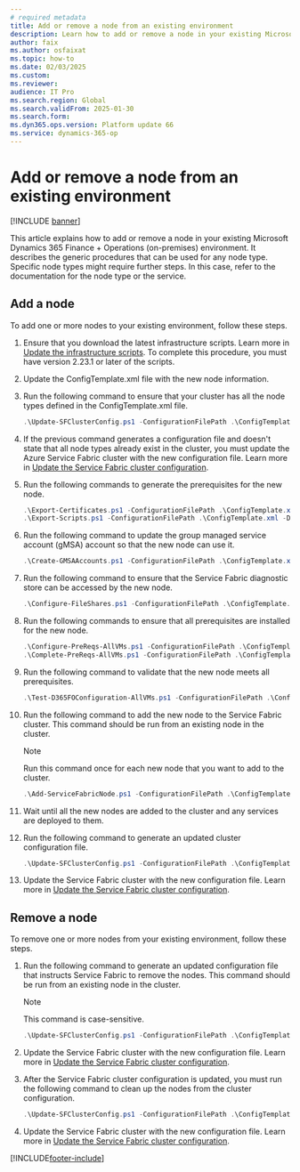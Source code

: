 ```yaml
---
# required metadata
title: Add or remove a node from an existing environment
description: Learn how to add or remove a node in your existing Microsoft Dynamics 365 Finance + Operations (on-premises) environment.
author: faix
ms.author: osfaixat
ms.topic: how-to
ms.date: 02/03/2025
ms.custom:
ms.reviewer: 
audience: IT Pro
ms.search.region: Global
ms.search.validFrom: 2025-01-30
ms.search.form:
ms.dyn365.ops.version: Platform update 66
ms.service: dynamics-365-op
---
```


# Add or remove a node from an existing environment

[!INCLUDE [banner](../includes/banner.md)]

This article explains how to add or remove a node in your existing Microsoft Dynamics 365 Finance + Operations (on-premises) environment. It describes the generic procedures that can be used for any node type. Specific node types might require further steps. In this case, refer to the documentation for the node type or the service.

## Add a node

To add one or more nodes to your existing environment, follow these steps.

1. Ensure that you download the latest infrastructure scripts. Learn more in [Update the infrastructure scripts](./obtain-infrascripts-onprem.md#update-the-infrastructure-scripts). To complete this procedure, you must have version 2.23.1 or later of the scripts.
1. Update the ConfigTemplate.xml file with the new node information.
1. Run the following command to ensure that your cluster has all the node types defined in the ConfigTemplate.xml file.

    ```powershell
    .\Update-SFClusterConfig.ps1 -ConfigurationFilePath .\ConfigTemplate.xml -AddNodeTypes
    ```

1. If the previous command generates a configuration file and doesn't state that all node types already exist in the cluster, you must update the Azure Service Fabric cluster with the new configuration file. Learn more in [Update the Service Fabric cluster configuration](./onprem-update-sfcluster.md#update-the-service-fabric-cluster-configuration).
1. Run the following commands to generate the prerequisites for the new node.

    ```powershell
    .\Export-Certificates.ps1 -ConfigurationFilePath .\ConfigTemplate.xml
    .\Export-Scripts.ps1 -ConfigurationFilePath .\ConfigTemplate.xml -D365FOVersion <version of fno currently installed>
    ```

1. Run the following command to update the group managed service account (gMSA) account so that the new node can use it.

    ```powershell
    .\Create-GMSAAccounts.ps1 -ConfigurationFilePath .\ConfigTemplate.xml -Update
    ```

1. Run the following command to ensure that the Service Fabric diagnostic store can be accessed by the new node.

    ```powershell
    .\Configure-FileShares.ps1 -ConfigurationFilePath .\ConfigTemplate.xml -FileShareReference "sfDiagnostics"
    ```

1. Run the following commands to ensure that all prerequisites are installed for the new node.

    ```powershell
    .\Configure-PreReqs-AllVMs.ps1 -ConfigurationFilePath .\ConfigTemplate.xml -MSIFilePath <file-path> -ForcePushLBDScripts
    .\Complete-PreReqs-AllVMs.ps1 -ConfigurationFilePath .\ConfigTemplate.xml
    ```

1. Run the following command to validate that the new node meets all prerequisites.

    ```powershell
    .\Test-D365FOConfiguration-AllVMs.ps1 -ConfigurationFilePath .\ConfigTemplate.xml
    ```

1. Run the following command to add the new node to the Service Fabric cluster. This command should be run from an existing node in the cluster.

    > [!NOTE]
    > Run this command once for each new node that you want to add to the cluster.

    ```powershell
    .\Add-ServiceFabricNode.ps1 -ConfigurationFilePath .\ConfigTemplate.xml -VMName <vm name>
    ```

1. Wait until all the new nodes are added to the cluster and any services are deployed to them.
1. Run the following command to generate an updated cluster configuration file.

    ```powershell
    .\Update-SFClusterConfig.ps1 -ConfigurationFilePath .\ConfigTemplate.xml -UpdateServiceFabricSettings
    ```

1. Update the Service Fabric cluster with the new configuration file. Learn more in [Update the Service Fabric cluster configuration](./onprem-update-sfcluster.md#update-the-service-fabric-cluster-configuration).

## Remove a node

To remove one or more nodes from your existing environment, follow these steps.

1. Run the following command to generate an updated configuration file that instructs Service Fabric to remove the nodes. This command should be run from an existing node in the cluster.

    > [!NOTE]
    > This command is case-sensitive.

    ```powershell
    .\Update-SFClusterConfig.ps1 -ConfigurationFilePath .\ConfigTemplate.xml -RemoveNode -NodeNames @("node1", "node2")
    ```

1. Update the Service Fabric cluster with the new configuration file. Learn more in [Update the Service Fabric cluster configuration](./onprem-update-sfcluster.md#update-the-service-fabric-cluster-configuration).
1. After the Service Fabric cluster configuration is updated, you must run the following command to clean up the nodes from the cluster configuration.

    ```powershell
    .\Update-SFClusterConfig.ps1 -ConfigurationFilePath .\ConfigTemplate.xml -CleanupRemoveNode
    ```

1. Update the Service Fabric cluster with the new configuration file. Learn more in [Update the Service Fabric cluster configuration](./onprem-update-sfcluster.md#update-the-service-fabric-cluster-configuration).

[!INCLUDE[footer-include](../../../includes/footer-banner.md)]
